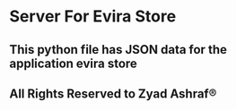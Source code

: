 # Server For Evira Store

## This python file has JSON data for the application evira store

## All Rights Reserved to Zyad Ashraf®

